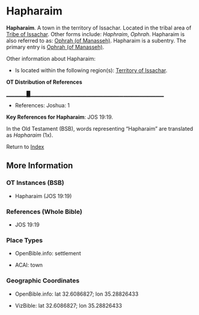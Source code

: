 # Hapharaim
**Hapharaim**. 
A town in the territory of Issachar. 
Located in the tribal area of [Tribe of Issachar](../../../groups/md/acai/Issachar.md). 
Other forms include: 
*Haphraim*, *Ophrah*. 
Hapharaim is also referred to as: 
[Ophrah (of Manasseh)](Ophrah.2.md). 
Hapharaim is a subentry. The primary entry is 
[Ophrah (of Manasseh)](Ophrah.2.md). 




Other information about Hapharaim:


* Is located within the following region(s): 
[Territory of Issachar](TerritoryOfIssachar.md). 


**OT Distribution of References**

▁▁▁▁▁█▁▁▁▁▁▁▁▁▁▁▁▁▁▁▁▁▁▁▁▁▁▁▁▁▁▁▁▁▁▁▁▁▁
* References: Joshua: 1



**Key References for Hapharaim**: 
JOS 19:19. 


In the Old Testament (BSB), words representing “Hapharaim” are translated as 
*Hapharaim* (1x). 




Return to [Index](00-Index.md)

## More Information

### OT Instances (BSB)

* Hapharaim (JOS 19:19)



### References (Whole Bible)

* JOS 19:19


### Place Types

* OpenBible.info: settlement

* ACAI: town



### Geographic Coordinates

* OpenBible.info: lat 32.6086827; lon 35.28826433

* VizBible: lat 32.6086827; lon 35.28826433




